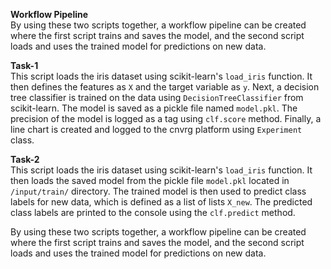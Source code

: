 **Workflow Pipeline**
<br>
By using these two scripts together, a workflow pipeline can be created where the first script trains and saves the model, 
and the second script loads and uses the trained model for predictions on new data.


**Task-1**<br>
This script loads the iris dataset using scikit-learn's `load_iris` function. 
It then defines the features as `X` and the target variable as `y`. 
Next, a decision tree classifier is trained on the data using `DecisionTreeClassifier` from scikit-learn. 
The model is saved as a pickle file named `model.pkl`. The precision of the model is logged as a tag using `clf.score` method. 
Finally, a line chart is created and logged to the cnvrg platform using `Experiment` class.

**Task-2**<br>
This script loads the iris dataset using scikit-learn's `load_iris` function. 
It then loads the saved model from the pickle file `model.pkl` located in `/input/train/` directory. 
The trained model is then used to predict class labels for new data, which is defined as a list of lists `X_new`. 
The predicted class labels are printed to the console using the `clf.predict` method.


By using these two scripts together, a workflow pipeline can be created where the first script trains and saves the model, 
and the second script loads and uses the trained model for predictions on new data.
